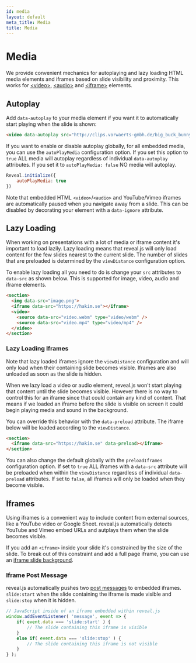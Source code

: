 ```yaml
---
id: media
layout: default
meta_title: Media
title: Media
---
```


# Media

We provide convenient mechanics for autoplaying and lazy loading HTML media elements and iframes based on slide visibility and proximity. This works for [\<video\>](https://developer.mozilla.org/en-US/docs/Web/API/HTMLVideoElement), [\<audio\>](https://developer.mozilla.org/en-US/docs/Web/API/HTMLAudioElement) and [\<iframe\>](https://developer.mozilla.org/en-US/docs/Web/API/HTMLIframeElement) elements.

## Autoplay

Add `data-autoplay` to your media element if you want it to automatically start playing when the slide is shown:

```html
<video data-autoplay src="http://clips.vorwaerts-gmbh.de/big_buck_bunny.mp4"></video>
```

If you want to enable or disable autoplay globally, for all embedded media, you can use the `autoPlayMedia` configuration option. If you set this option to `true` ALL media will autoplay regardless of individual `data-autoplay` attributes. If you set it to `autoPlayMedia: false` NO media will autoplay.

```js
Reveal.initialize({
	autoPlayMedia: true
})
```

Note that embedded HTML `<video>`/`<audio>` and YouTube/Vimeo iframes are automatically paused when you navigate away from a slide. This can be disabled by decorating your element with a `data-ignore` attribute.

## Lazy Loading

When working on presentations with a lot of media or iframe content it's important to load lazily. Lazy loading means that reveal.js will only load content for the few slides nearest to the current slide. The number of slides that are preloaded is determined by the `viewDistance` configuration option.

To enable lazy loading all you need to do is change your `src` attributes to `data-src` as shown below. This is supported for image, video, audio and iframe elements.

```html
<section>
  <img data-src="image.png">
  <iframe data-src="https://hakim.se"></iframe>
  <video>
    <source data-src="video.webm" type="video/webm" />
    <source data-src="video.mp4" type="video/mp4" />
  </video>
</section>
```

### Lazy Loading Iframes

Note that lazy loaded iframes ignore the `viewDistance` configuration and will only load when their containing slide becomes visible. Iframes are also unloaded as soon as the slide is hidden.

When we lazy load a video or audio element, reveal.js won't start playing that content until the slide becomes visible. However there is no way to control this for an iframe since that could contain any kind of content. That means if we loaded an iframe before the slide is visible on screen it could begin playing media and sound in the background.

You can override this behavior with the `data-preload` attribute. The iframe below will be loaded
according to the `viewDistance`.

```html
<section>
  <iframe data-src="https://hakim.se" data-preload></iframe>
</section>
```

You can also change the default globally with the `preloadIframes` configuration option. If set to
`true` ALL iframes with a `data-src` attribute will be preloaded when within the `viewDistance`
regardless of individual `data-preload` attributes. If set to `false`, all iframes will only be
loaded when they become visible.


## Iframes

Using iframes is a convenient way to include content from external sources, like a YouTube video or Google Sheet. reveal.js automatically detects YouTube and Vimeo embed URLs and autplays them when the slide becomes visible.

If you add an `<iframe>` inside your slide it's constrained by the size of the slide. To break out of this constraint and add a full page iframe, you can use an [iframe slide background](/content/backgrounds/#iframe-backgrounds).

### Iframe Post Message

reveal.js automatically pushes two [post messages](https://developer.mozilla.org/en-US/docs/Web/API/Window.postMessage) to embedded iframes. `slide:start` when the slide containing the iframe is made visible and `slide:stop` when it is hidden.

```js
// JavaScript inside of an iframe embedded within reveal.js
window.addEventListener( 'message', event => {
	if( event.data === 'slide:start' ) {
		// The slide containing this iframe is visible
	}
	else if( event.data === 'slide:stop' ) {
		// The slide containing this iframe is not visible
	}
} );
```